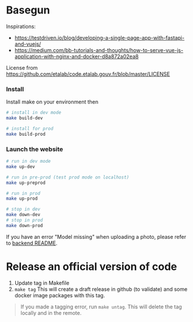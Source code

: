 # Basegun

Inspirations:
- https://testdriven.io/blog/developing-a-single-page-app-with-fastapi-and-vuejs/
- https://medium.com/bb-tutorials-and-thoughts/how-to-serve-vue-js-application-with-nginx-and-docker-d8a872a02ea8

License from https://github.com/etalab/code.etalab.gouv.fr/blob/master/LICENSE


### Install
Install make on your environment then
```bash
# install in dev mode
make build-dev

# install for prod
make build-prod
```

### Launch the website
```bash
# run in dev mode
make up-dev

# run in pre-prod (test prod mode on localhost)
make up-preprod

# run in prod
make up-prod

# stop in dev
make down-dev
# stop in prod
make down-prod
```
If you have an error "Model missing" when uploading a photo, please refer to [backend README](https://github.com/datalab-mi/Basegun/blob/main/backend/README.md).

# Release an official version of code
1. Update tag in Makefile
2. `make tag`
This will create a draft release in github (to validate) and some docker image packages with this tag.
> If you made a tagging error, run `make untag`. This will delete the tag locally and in the remote.